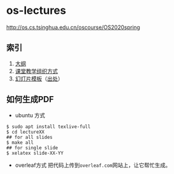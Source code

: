 # os-lectures
http://os.cs.tsinghua.edu.cn/oscourse/OS2020spring

## 索引

 1. [大纲](os-course-outline.md)
 2. [课堂教学组织方式](os-course-style.md)
 3. [幻灯片模板](template.tex)（[出处](https://www.latextemplates.com/template/beamer-presentation)）

## 如何生成PDF
- ubuntu 方式
```
$ sudo apt install texlive-full
$ cd lectureXX
## for all slides
$ make all
## for single slide
$ xelatex slide-XX-YY
```

- overleaf方式
把代码上传到`overleaf.com`网站上，让它帮忙生成。
